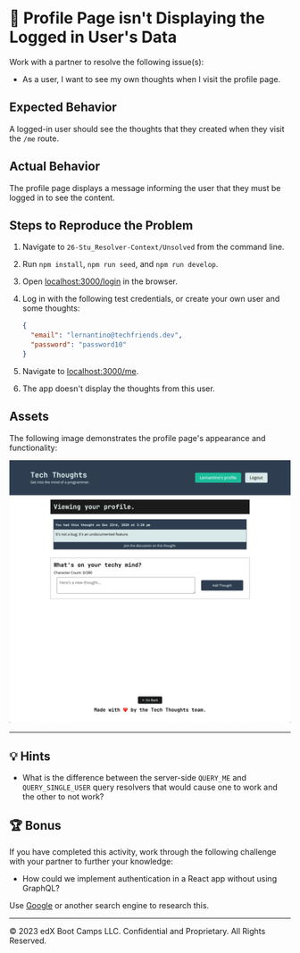 # 🐛 Profile Page isn't Displaying the Logged in User's Data

Work with a partner to resolve the following issue(s):

* As a user, I want to see my own thoughts when I visit the profile page.

## Expected Behavior

A logged-in user should see the thoughts that they created when they visit the `/me` route.

## Actual Behavior

The profile page displays a message informing the user that they must be logged in to see the content.

## Steps to Reproduce the Problem

1. Navigate to `26-Stu_Resolver-Context/Unsolved` from the command line.

2. Run `npm install`, `npm run seed`, and `npm run develop`.

3. Open <localhost:3000/login> in the browser.

4. Log in with the following test credentials, or create your own user and some thoughts:

    ```json
    {
      "email": "lernantino@techfriends.dev",
      "password": "password10"
    }
    ```

5. Navigate to <localhost:3000/me>.

6. The app doesn't display the thoughts from this user.

## Assets

The following image demonstrates the profile page's appearance and functionality:

![The logged-in user's profile page displays thoughts that they've created and a form to create more thoughts.](./Images/01-screenshot.png)

---

## 💡 Hints

* What is the difference between the server-side `QUERY_ME` and `QUERY_SINGLE_USER` query resolvers that would cause one to work and the other to not work?

## 🏆 Bonus

If you have completed this activity, work through the following challenge with your partner to further your knowledge:

* How could we implement authentication in a React app without using GraphQL?

Use [Google](https://www.google.com) or another search engine to research this.

---
© 2023 edX Boot Camps LLC. Confidential and Proprietary. All Rights Reserved.
